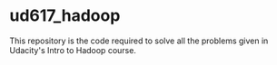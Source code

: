 # ud617_hadoop

This repository is the code required to solve all the problems given in Udacity's Intro to Hadoop course.
